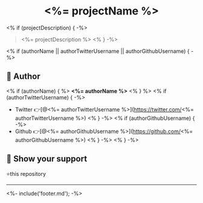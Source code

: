 <h1 align="center"><%= projectName %></h1>

<% if (projectDescription) { -%>
> <%= projectDescription %>
<% } -%>

<% if (authorName || authorTwitterUsername || authorGithubUsername) { -%>
## 👤 Author
<% if (authorName) { %>
**<%= authorName %>**
<% } %>
<% if (authorTwitterUsername) { -%>
* Twitter 👉[@<%= authorTwitterUsername %>](https://twitter.com/<%= authorTwitterUsername %>)
<% } -%>
<% if (authorGithubUsername) { -%>
* Github 👉[@<%= authorGithubUsername %>](https://github.com/<%= authorGithubUsername %>)
<% } -%>
<% } -%>

## 🙏 Show your support

⭐️this repository

***
<%- include('footer.md'); -%>